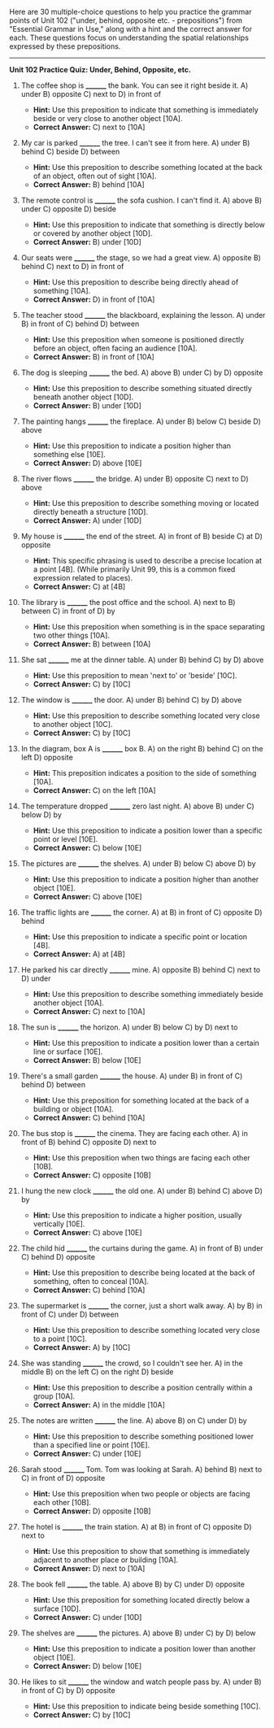 Here are 30 multiple-choice questions to help you practice the grammar points of Unit 102 ("under, behind, opposite etc. - prepositions") from "Essential Grammar in Use," along with a hint and the correct answer for each. These questions focus on understanding the spatial relationships expressed by these prepositions.

***

**Unit 102 Practice Quiz: Under, Behind, Opposite, etc.**

1.  The coffee shop is **______** the bank. You can see it right beside it.
    A) under
    B) opposite
    C) next to
    D) in front of
    *   **Hint:** Use this preposition to indicate that something is immediately beside or very close to another object [10A].
    *   ****Correct Answer:**** C) next to [10A]

2.  My car is parked **______** the tree. I can't see it from here.
    A) under
    B) behind
    C) beside
    D) between
    *   **Hint:** Use this preposition to describe something located at the back of an object, often out of sight [10A].
    *   ****Correct Answer:**** B) behind [10A]

3.  The remote control is **______** the sofa cushion. I can't find it.
    A) above
    B) under
    C) opposite
    D) beside
    *   **Hint:** Use this preposition to indicate that something is directly below or covered by another object [10D].
    *   ****Correct Answer:**** B) under [10D]

4.  Our seats were **______** the stage, so we had a great view.
    A) opposite
    B) behind
    C) next to
    D) in front of
    *   **Hint:** Use this preposition to describe being directly ahead of something [10A].
    *   ****Correct Answer:**** D) in front of [10A]

5.  The teacher stood **______** the blackboard, explaining the lesson.
    A) under
    B) in front of
    C) behind
    D) between
    *   **Hint:** Use this preposition when someone is positioned directly before an object, often facing an audience [10A].
    *   ****Correct Answer:**** B) in front of [10A]

6.  The dog is sleeping **______** the bed.
    A) above
    B) under
    C) by
    D) opposite
    *   **Hint:** Use this preposition to describe something situated directly beneath another object [10D].
    *   ****Correct Answer:**** B) under [10D]

7.  The painting hangs **______** the fireplace.
    A) under
    B) below
    C) beside
    D) above
    *   **Hint:** Use this preposition to indicate a position higher than something else [10E].
    *   ****Correct Answer:**** D) above [10E]

8.  The river flows **______** the bridge.
    A) under
    B) opposite
    C) next to
    D) above
    *   **Hint:** Use this preposition to describe something moving or located directly beneath a structure [10D].
    *   ****Correct Answer:**** A) under [10D]

9.  My house is **______** the end of the street.
    A) in front of
    B) beside
    C) at
    D) opposite
    *   **Hint:** This specific phrasing is used to describe a precise location at a point [4B]. (While primarily Unit 99, this is a common fixed expression related to places).
    *   ****Correct Answer:**** C) at [4B]

10. The library is **______** the post office and the school.
    A) next to
    B) between
    C) in front of
    D) by
    *   **Hint:** Use this preposition when something is in the space separating two other things [10A].
    *   ****Correct Answer:**** B) between [10A]

11. She sat **______** me at the dinner table.
    A) under
    B) behind
    C) by
    D) above
    *   **Hint:** Use this preposition to mean 'next to' or 'beside' [10C].
    *   ****Correct Answer:**** C) by [10C]

12. The window is **______** the door.
    A) under
    B) behind
    C) by
    D) above
    *   **Hint:** Use this preposition to describe something located very close to another object [10C].
    *   ****Correct Answer:**** C) by [10C]

13. In the diagram, box A is **______** box B.
    A) on the right
    B) behind
    C) on the left
    D) opposite
    *   **Hint:** This preposition indicates a position to the side of something [10A].
    *   ****Correct Answer:**** C) on the left [10A]

14. The temperature dropped **______** zero last night.
    A) above
    B) under
    C) below
    D) by
    *   **Hint:** Use this preposition to indicate a position lower than a specific point or level [10E].
    *   ****Correct Answer:**** C) below [10E]

15. The pictures are **______** the shelves.
    A) under
    B) below
    C) above
    D) by
    *   **Hint:** Use this preposition to indicate a position higher than another object [10E].
    *   ****Correct Answer:**** C) above [10E]

16. The traffic lights are **______** the corner.
    A) at
    B) in front of
    C) opposite
    D) behind
    *   **Hint:** Use this preposition to indicate a specific point or location [4B].
    *   ****Correct Answer:**** A) at [4B]

17. He parked his car directly **______** mine.
    A) opposite
    B) behind
    C) next to
    D) under
    *   **Hint:** Use this preposition to describe something immediately beside another object [10A].
    *   ****Correct Answer:**** C) next to [10A]

18. The sun is **______** the horizon.
    A) under
    B) below
    C) by
    D) next to
    *   **Hint:** Use this preposition to indicate a position lower than a certain line or surface [10E].
    *   ****Correct Answer:**** B) below [10E]

19. There's a small garden **______** the house.
    A) under
    B) in front of
    C) behind
    D) between
    *   **Hint:** Use this preposition for something located at the back of a building or object [10A].
    *   ****Correct Answer:**** C) behind [10A]

20. The bus stop is **______** the cinema. They are facing each other.
    A) in front of
    B) behind
    C) opposite
    D) next to
    *   **Hint:** Use this preposition when two things are facing each other [10B].
    *   ****Correct Answer:**** C) opposite [10B]

21. I hung the new clock **______** the old one.
    A) under
    B) behind
    C) above
    D) by
    *   **Hint:** Use this preposition to indicate a higher position, usually vertically [10E].
    *   ****Correct Answer:**** C) above [10E]

22. The child hid **______** the curtains during the game.
    A) in front of
    B) under
    C) behind
    D) opposite
    *   **Hint:** Use this preposition to describe being located at the back of something, often to conceal [10A].
    *   ****Correct Answer:**** C) behind [10A]

23. The supermarket is **______** the corner, just a short walk away.
    A) by
    B) in front of
    C) under
    D) between
    *   **Hint:** Use this preposition to describe something located very close to a point [10C].
    *   ****Correct Answer:**** A) by [10C]

24. She was standing **______** the crowd, so I couldn't see her.
    A) in the middle
    B) on the left
    C) on the right
    D) beside
    *   **Hint:** Use this preposition to describe a position centrally within a group [10A].
    *   ****Correct Answer:**** A) in the middle [10A]

25. The notes are written **______** the line.
    A) above
    B) on
    C) under
    D) by
    *   **Hint:** Use this preposition to describe something positioned lower than a specified line or point [10E].
    *   ****Correct Answer:**** C) under [10E]

26. Sarah stood **______** Tom. Tom was looking at Sarah.
    A) behind
    B) next to
    C) in front of
    D) opposite
    *   **Hint:** Use this preposition when two people or objects are facing each other [10B].
    *   ****Correct Answer:**** D) opposite [10B]

27. The hotel is **______** the train station.
    A) at
    B) in front of
    C) opposite
    D) next to
    *   **Hint:** Use this preposition to show that something is immediately adjacent to another place or building [10A].
    *   ****Correct Answer:**** D) next to [10A]

28. The book fell **______** the table.
    A) above
    B) by
    C) under
    D) opposite
    *   **Hint:** Use this preposition for something located directly below a surface [10D].
    *   ****Correct Answer:**** C) under [10D]

29. The shelves are **______** the pictures.
    A) above
    B) under
    C) by
    D) below
    *   **Hint:** Use this preposition to indicate a position lower than another object [10E].
    *   ****Correct Answer:**** D) below [10E]

30. He likes to sit **______** the window and watch people pass by.
    A) under
    B) in front of
    C) by
    D) opposite
    *   **Hint:** Use this preposition to indicate being beside something [10C].
    *   ****Correct Answer:**** C) by [10C]